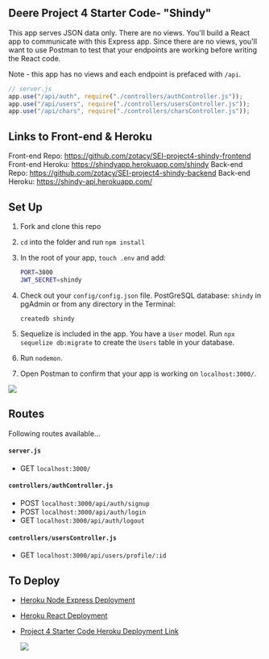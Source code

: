 ## Deere Project 4 Starter Code- "Shindy"

This app serves JSON data only. There are no views. You'll build a React app to communicate with this Express app. Since there are no views, you'll want to use Postman to test that your endpoints are working before writing the React code.

Note - this app has no views and each endpoint is prefaced with `/api`.

```js
// server.js
app.use("/api/auth", require("./controllers/authController.js"));
app.use("/api/users", require("./controllers/usersController.js"));
app.use("/api/chars", require("./controllers/charsController.js"));
```
## Links to Front-end & Heroku
Front-end Repo: https://github.com/zotacy/SEI-project4-shindy-frontend
Front-end Heroku: https://shindyapp.herokuapp.com/shindy
Back-end Repo: https://github.com/zotacy/SEI-project4-shindy-backend
Back-end Heroku: https://shindy-api.herokuapp.com/

## Set Up
1. Fork and clone this repo
2. `cd` into the folder and run `npm install`
3. In the root of your app, `touch .env` and add:

   ```bash
   PORT=3000
   JWT_SECRET=shindy
   ```

4. Check out your `config/config.json` file. 
   PostGreSQL database: `shindy` in pgAdmin or from any directory in the Terminal:

   ```
   createdb shindy
   ```

5. Sequelize is included in the app. You have a `User` model. Run `npx sequelize db:migrate` to create the `Users` table in your database.

6. Run `nodemon`.
7. Open Postman to confirm that your app is working on `localhost:3000/`.

![](https://i.imgur.com/VEkRBk9.png)
<br>

## Routes
Following routes available...

#### `server.js`
- GET `localhost:3000/`

#### `controllers/authController.js`
- POST `localhost:3000/api/auth/signup`
- POST `localhost:3000/api/auth/login`
- GET `localhost:3000/api/auth/logout`

#### `controllers/usersController.js`
- GET `localhost:3000/api/users/profile/:id`

## To Deploy
- [Heroku Node Express Deployment](https://git.generalassemb.ly/jdr-0622/node-express-heroku-deployment)
- [Heroku React Deployment](https://blog.heroku.com/deploying-react-with-zero-configuration#create-and-deploy-a-react-app-in-two-minutes)
- [Project 4 Starter Code Heroku Deployment Link](https://deere-project4-express.herokuapp.com/)

  ![](https://i.imgur.com/hy2jymA.png)

<br>

